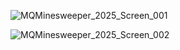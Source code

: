 ![MQMinesweeper_2025_Screen_001](https://github.com/user-attachments/assets/f8376dba-4f6e-4091-af0f-c5730a55ad40)



![MQMinesweeper_2025_Screen_002](https://github.com/user-attachments/assets/9a7eecce-c9d3-4501-91cc-51a1a75442ff)
